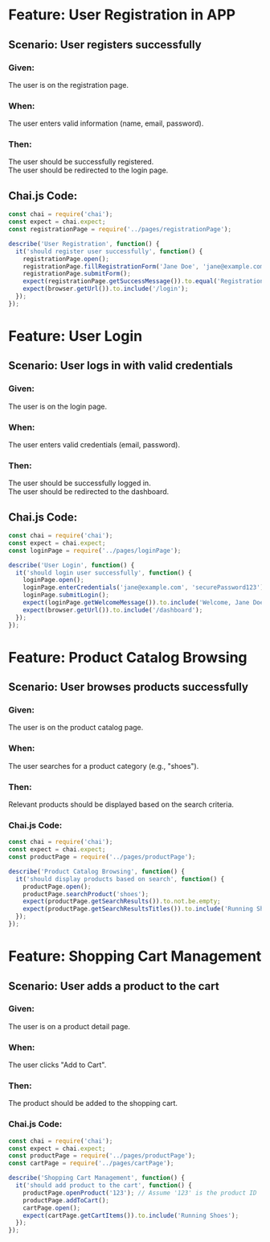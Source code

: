 
# Feature: User Registration in APP

## Scenario: User registers successfully

### Given:
The user is on the registration page.

### When:
The user enters valid information (name, email, password).

### Then:
The user should be successfully registered.  
The user should be redirected to the login page.

## Chai.js Code:
```javascript
const chai = require('chai');
const expect = chai.expect;
const registrationPage = require('../pages/registrationPage');

describe('User Registration', function() {
  it('should register user successfully', function() {
    registrationPage.open();
    registrationPage.fillRegistrationForm('Jane Doe', 'jane@example.com', 'securePassword123');
    registrationPage.submitForm();
    expect(registrationPage.getSuccessMessage()).to.equal('Registration successful');
    expect(browser.getUrl()).to.include('/login');
  });
});
```

# Feature: User Login

## Scenario: User logs in with valid credentials

### Given:


The user is on the login page.

### When:
The user enters valid credentials (email, password).

### Then:
The user should be successfully logged in.  
The user should be redirected to the dashboard.

## Chai.js Code:
```javascript
const chai = require('chai');
const expect = chai.expect;
const loginPage = require('../pages/loginPage');

describe('User Login', function() {
  it('should login user successfully', function() {
    loginPage.open();
    loginPage.enterCredentials('jane@example.com', 'securePassword123');
    loginPage.submitLogin();
    expect(loginPage.getWelcomeMessage()).to.include('Welcome, Jane Doe');
    expect(browser.getUrl()).to.include('/dashboard');
  });
});
```

# Feature: Product Catalog Browsing

## Scenario: User browses products successfully

### Given:
The user is on the product catalog page.

### When:
The user searches for a product category (e.g., "shoes").

### Then:
Relevant products should be displayed based on the search criteria.

### Chai.js Code:
```javascript
const chai = require('chai');
const expect = chai.expect;
const productPage = require('../pages/productPage');

describe('Product Catalog Browsing', function() {
  it('should display products based on search', function() {
    productPage.open();
    productPage.searchProduct('shoes');
    expect(productPage.getSearchResults()).to.not.be.empty;
    expect(productPage.getSearchResultsTitles()).to.include('Running Shoes');
  });
});
```

# Feature: Shopping Cart Management
## Scenario: User adds a product to the cart
### Given:
The user is on a product detail page.

### When:
The user clicks "Add to Cart".

### Then:
The product should be added to the shopping cart.

### Chai.js Code:
```javascript
const chai = require('chai');
const expect = chai.expect;
const productPage = require('../pages/productPage');
const cartPage = require('../pages/cartPage');

describe('Shopping Cart Management', function() {
  it('should add product to the cart', function() {
    productPage.openProduct('123'); // Assume '123' is the product ID
    productPage.addToCart();
    cartPage.open();
    expect(cartPage.getCartItems()).to.include('Running Shoes');
  });
});
```




   




